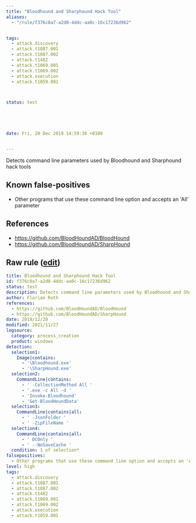 ```yaml
---
title: "Bloodhound and Sharphound Hack Tool"
aliases:
  - "/rule/f376c8a7-a2d0-4ddc-aa0c-16c17236d962"


tags:
  - attack.discovery
  - attack.t1087.001
  - attack.t1087.002
  - attack.t1482
  - attack.t1069.001
  - attack.t1069.002
  - attack.execution
  - attack.t1059.001



status: test





date: Fri, 20 Dec 2019 14:59:36 +0100


---
```


Detects command line parameters used by Bloodhound and Sharphound hack tools

<!--more-->


## Known false-positives

* Other programs that use these command line option and accepts an 'All' parameter



## References

* https://github.com/BloodHoundAD/BloodHound
* https://github.com/BloodHoundAD/SharpHound


## Raw rule ([edit](https://github.com/SigmaHQ/sigma/edit/master/rules/windows/process_creation/proc_creation_win_hack_bloodhound.yml))
```yaml
title: Bloodhound and Sharphound Hack Tool
id: f376c8a7-a2d0-4ddc-aa0c-16c17236d962
status: test
description: Detects command line parameters used by Bloodhound and Sharphound hack tools
author: Florian Roth
references:
  - https://github.com/BloodHoundAD/BloodHound
  - https://github.com/BloodHoundAD/SharpHound
date: 2019/12/20
modified: 2021/11/27
logsource:
  category: process_creation
  product: windows
detection:
  selection1:
    Image|contains:
      - '\Bloodhound.exe'
      - '\SharpHound.exe'
  selection2:
    CommandLine|contains:
      - ' -CollectionMethod All '
      - '.exe -c All -d '
      - 'Invoke-Bloodhound'
      - 'Get-BloodHoundData'
  selection3:
    CommandLine|contains|all:
      - ' -JsonFolder '
      - ' -ZipFileName '
  selection4:
    CommandLine|contains|all:
      - ' DCOnly '
      - ' --NoSaveCache '
  condition: 1 of selection*
falsepositives:
  - Other programs that use these command line option and accepts an 'All' parameter
level: high
tags:
  - attack.discovery
  - attack.t1087.001
  - attack.t1087.002
  - attack.t1482
  - attack.t1069.001
  - attack.t1069.002
  - attack.execution
  - attack.t1059.001

```
